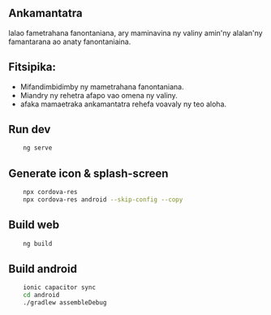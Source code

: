 ## Ankamantatra

lalao fametrahana fanontaniana, ary maminavina ny valiny amin'ny alalan'ny famantarana ao anaty fanontaniaina.
## Fitsipika: 
- Mifandimbidimby ny mametrahana fanontaniana.
- Miandry ny rehetra afapo vao omena ny valiny.
- afaka mamaetraka ankamantatra rehefa voavaly ny teo aloha.
## Run dev
```bash
    ng serve
```
## Generate icon & splash-screen
```bash
    npx cordova-res
    npx cordova-res android --skip-config --copy
```
## Build web
```bash
    ng build
```
## Build android
```bash
    ionic capacitor sync
    cd android
    ./gradlew assembleDebug
```